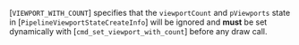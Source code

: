 [`VIEWPORT_WITH_COUNT`] specifies that the
`viewportCount` and `pViewports` state in
[`PipelineViewportStateCreateInfo`] will be ignored and  **must**  be set
dynamically with [`cmd_set_viewport_with_count`] before any draw call.